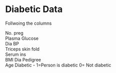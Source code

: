 # Diabetic Data

Follwoing the columns

No. preg	
Plasma Glucose	
Dia BP	
Triceps skin fold	
Serum ins	
BMI	
Dia Pedigree	
Age	
Diabetic  - 1=Person is diabetic    0= Not diabetic
